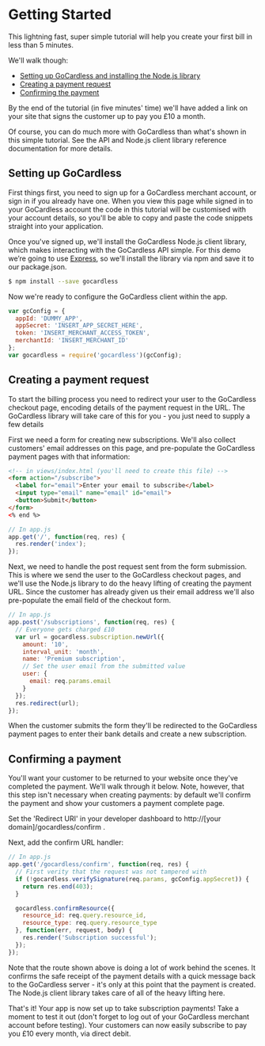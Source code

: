 # Getting Started

This lightning fast, super simple tutorial will help you create your first bill in less than 5 minutes.

We'll walk though:

* [Setting up GoCardless and installing the Node.js library](#setting-up-gocardless)
* [Creating a payment request](#creating-a-payment-request)
* [Confirming the payment](#confirming-a-payment)

By the end of the tutorial (in five minutes' time) we'll have added a link on your site that signs the customer up to pay you £10 a month.

Of course, you can do much more with GoCardless than what's shown in this simple tutorial. See the API and Node.js client library reference documentation for more details.

## Setting up GoCardless

First things first, you need to sign up for a GoCardless merchant account, or sign in if you already have one. When you view this page while signed in to your GoCardless account the code in this tutorial will be customised with your account details, so you'll be able to copy and paste the code snippets straight into your application.

Once you've signed up, we'll install the GoCardless Node.js client library, which makes interacting with the GoCardless API simple. For this demo we’re going to use [Express](http://expressjs.com/), so we'll install the library via npm and save it to our package.json.

```bash
$ npm install --save gocardless
```

Now we're ready to configure the GoCardless client within the app.

```js
var gcConfig = {
  appId: 'DUMMY_APP',
  appSecret: 'INSERT_APP_SECRET_HERE',
  token: 'INSERT_MERCHANT_ACCESS_TOKEN',
  merchantId: 'INSERT_MERCHANT_ID'
};
var gocardless = require('gocardless')(gcConfig);
```

## Creating a payment request

To start the billing process you need to redirect your user to the GoCardless checkout page, encoding details of the payment request in the URL. The GoCardless library will take care of this for you - you just need to supply a few details

First we need a form for creating new subscriptions. We'll also collect customers' email addresses on this page, and pre-populate the GoCardless payment pages with that information:

```html
<!-- in views/index.html (you'll need to create this file) -->
<form action="/subscribe">
  <label for="email">Enter your email to subscribe</label>
  <input type="email" name="email" id="email">
  <button>Submit</button>
</form>
<% end %>
```

```js
// In app.js
app.get('/', function(req, res) {
  res.render('index');
});
```

Next, we need to handle the post request sent from the form submission. This is where we send the user to the GoCardless checkout pages, and we'll use the Node.js library to do the heavy lifting of creating the payment URL. Since the customer has already given us their email address we'll also pre-populate the email field of the checkout form.

```js
// In app.js
app.post('/subscriptions', function(req, res) {
  // Everyone gets charged £10
  var url = gocardless.subscription.newUrl({
    amount: '10',
    interval_unit: 'month',
    name: 'Premium subscription',
    // Set the user email from the submitted value
    user: {
      email: req.params.email
    }
  });
  res.redirect(url);
});
```

When the customer submits the form they'll be redirected to the GoCardless payment pages to enter their bank details and create a new subscription.

## Confirming a payment

You'll want your customer to be returned to your website once they've completed the payment. We'll walk through it below. Note, however, that this step isn't necessary when creating payments: by default we'll confirm the payment and show your customers a payment complete page.

Set the 'Redirect URI' in your developer dashboard to http://[your domain]/gocardless/confirm .

Next, add the confirm URL handler:

```js
// In app.js
app.get('/gocardless/confirm', function(req, res) {
  // First verity that the request was not tampered with
  if (!gocardless.verifySignature(req.params, gcConfig.appSecret)) {
    return res.end(403);
  }

  gocardless.confirmResource({
    resource_id: req.query.resource_id,
    resource_type: req.query.resource_type
  }, function(err, request, body) {
    res.render('Subscription successful');
  });
});
```

Note that the route shown above is doing a lot of work behind the scenes. It confirms the safe receipt of the payment details with a quick message back to the GoCardless server - it's only at this point that the payment is created. The Node.js client library takes care of all of the heavy lifting here.

That's it! Your app is now set up to take subscription payments! Take a moment to test it out (don't forget to log out of your GoCardless merchant account before testing). Your customers can now easily subscribe to pay you £10 every month, via direct debit.
